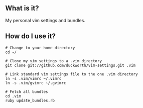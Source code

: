 What is it?
-----------

My personal vim settings and bundles.

How do I use it?
----------------

    # Change to your home directory
    cd ~/

    # Clone my vim settings to a .vim directory
    git clone git://github.com/duckworth/vim-settings.git .vim

    # Link standard vim settings file to the one .vim directory
    ln -s .vim/vimrc ~/.vimrc
    ln -s .vim/gvimrc ~/.gvimrc

    # Fetch all bundles
    cd .vim
    ruby update_bundles.rb
